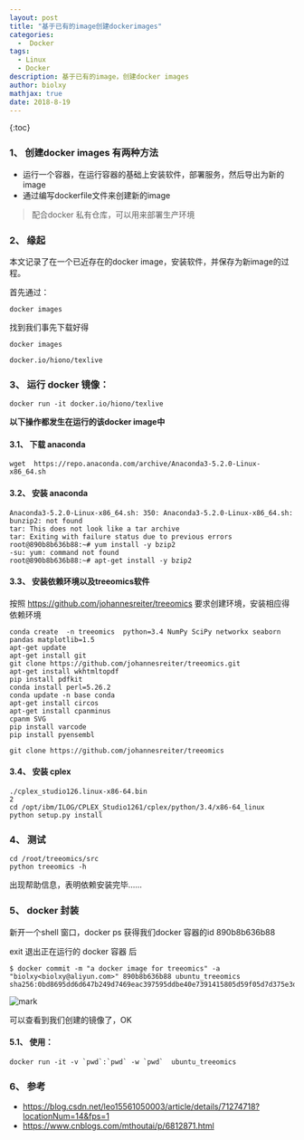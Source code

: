```yaml
---
layout: post
title: "基于已有的image创建dockerimages"
categories:
  -  Docker 
tags: 
  - Linux
  - Docker
description: 基于已有的image，创建docker images
author: biolxy
mathjax: true
date: 2018-8-19
---
```



{:toc}






### 1、 创建docker images 有两种方法

- 运行一个容器，在运行容器的基础上安装软件，部署服务，然后导出为新的image
- 通过编写dockerfile文件来创建新的image

>  配合docker 私有仓库，可以用来部署生产环境

### 2、 缘起

本文记录了在一个已近存在的docker image，安装软件，并保存为新image的过程。

首先通过：

```shell
docker images
```

找到我们事先下载好得

```shell
docker images
```

`docker.io/hiono/texlive`

### 3、 运行 docker 镜像：

```shell
docker run -it docker.io/hiono/texlive 
```

**以下操作都发生在运行的该docker image中**

#### 3.1、 下载 anaconda

```shell
wget  https://repo.anaconda.com/archive/Anaconda3-5.2.0-Linux-x86_64.sh
```

#### 3.2、 安装 anaconda

```shell
Anaconda3-5.2.0-Linux-x86_64.sh: 350: Anaconda3-5.2.0-Linux-x86_64.sh: bunzip2: not found
tar: This does not look like a tar archive
tar: Exiting with failure status due to previous errors
root@890b8b636b88:~# yum install -y bzip2
-su: yum: command not found
root@890b8b636b88:~# apt-get install -y bzip2
```

#### 3.3、 安装依赖环境以及treeomics软件

按照  https://github.com/johannesreiter/treeomics 要求创建环境，安装相应得依赖环境

```shell
conda create  -n treeomics  python=3.4 NumPy SciPy networkx seaborn pandas matplotlib=1.5
apt-get update 
apt-get install git
git clone https://github.com/johannesreiter/treeomics.git
apt-get install wkhtmltopdf
pip install pdfkit
conda install perl=5.26.2
conda update -n base conda
apt-get install circos
apt-get install cpanminus
cpanm SVG
pip install varcode
pip install pyensembl
```

```shell
git clone https://github.com/johannesreiter/treeomics
```

#### 3.4、 安装 cplex

```shell
./cplex_studio126.linux-x86-64.bin
2
cd /opt/ibm/ILOG/CPLEX_Studio1261/cplex/python/3.4/x86-64_linux
python setup.py install
```

### 4、 测试

```shell
cd /root/treeomics/src
python treeomics -h
```

出现帮助信息，表明依赖安装完毕……

### 5、 docker 封装

新开一个shell 窗口，docker ps 获得我们docker 容器的id  890b8b636b88

exit 退出正在运行的 docker 容器 后

```shell
$ docker commit -m "a docker image for treeomics" -a "biolxy<biolxy@aliyun.com>" 890b8b636b88 ubuntu_treeomics
sha256:0bd8695dd6d647b249d7469eac397595ddbe40e7391415805d59f05d7d375e3d
```

![mark](http://oiz501hli.bkt.clouddn.com/blog/180919/JDa0kG25Jg.png?imageslim)

可以查看到我们创建的镜像了，OK

#### 5.1、 使用：

```shell
docker run -it -v `pwd`:`pwd` -w `pwd`  ubuntu_treeomics
```

### 6、 **参考**

- https://blog.csdn.net/leo15561050003/article/details/71274718?locationNum=14&fps=1  
- https://www.cnblogs.com/mthoutai/p/6812871.html